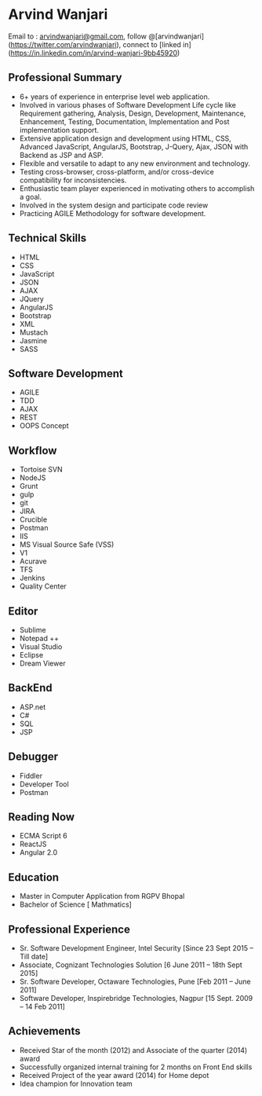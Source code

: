 # Arvind Wanjari            

 Email to : <arvindwanjari@gmail.com>,  follow @[arvindwanjari] (https://twitter.com/arvindwanjari), connect to [linked in] (https://in.linkedin.com/in/arvind-wanjari-9bb45920)
## Professional Summary
  -  6+ years of experience in enterprise level web application.
  -   Involved in various phases of Software Development Life cycle like Requirement gathering, Analysis, Design, Development, Maintenance, Enhancement, Testing, Documentation, Implementation and Post implementation support.
  -   Extensive application design and development using HTML, CSS, Advanced JavaScript, AngularJS, Bootstrap, J-Query, Ajax, JSON with Backend as JSP and ASP. 
  -   Flexible and versatile to adapt to any new environment and technology.
  -   Testing cross-browser, cross-platform, and/or cross-device compatibility for inconsistencies.
  -   Enthusiastic team player experienced in motivating others to accomplish a goal.
  -   Involved in the system design and participate code review
  -   Practicing AGILE Methodology for software development.

## Technical Skills 
  * HTML
  * CSS
  * JavaScript
  * JSON
  * AJAX
  * JQuery
  * AngularJS
  * Bootstrap
  * XML
  * Mustach
  * Jasmine
  * SASS
  
## Software Development 
   - AGILE
   - TDD
   - AJAX
   - REST
   - OOPS Concept

## Workflow 
   - Tortoise SVN
   - NodeJS
   - Grunt
   - gulp
   - git
   - JIRA
   - Crucible
   - Postman
   - IIS
   - MS Visual Source Safe (VSS)
   - V1
   - Acurave 
   - TFS
   - Jenkins
   - Quality Center

## Editor
   - Sublime
   - Notepad ++
   - Visual Studio
   - Eclipse
   - Dream Viewer

## BackEnd
   - ASP.net
   - C#
   - SQL
   - JSP

## Debugger
  - Fiddler
  - Developer Tool
  - Postman

## Reading Now
   - ECMA Script 6
   - ReactJS
   - Angular 2.0

## Education
  - Master in Computer Application from RGPV Bhopal 
  - Bachelor of Science [ Mathmatics]

## Professional Experience

- Sr. Software Development Engineer, Intel Security [Since 23 Sept 2015 – Till date]
- Associate, Cognizant Technologies Solution [6 June 2011 – 18th Sept 2015]
- Sr. Software Developer, Octaware Technologies, Pune [Feb 2011 – June 2011]
- Software Developer, Inspirebridge Technologies, Nagpur [15 Sept. 2009 – 14 Feb 2011]

## Achievements

- Received Star of the month (2012) and Associate of the quarter (2014) award
- Successfully organized internal training  for 2 months on Front End skills
- Received Project of the year award (2014) for Home depot
- Idea champion for Innovation team


